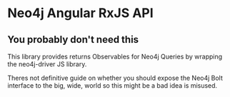 # Neo4j Angular RxJS API
## You probably don't need this

This library provides returns Observables for Neo4j Queries by wrapping the neo4j-driver JS library.

Theres not definitive guide on whether you should expose the Neo4j Bolt interface to the big, wide, world so this might be a bad idea is misused.

